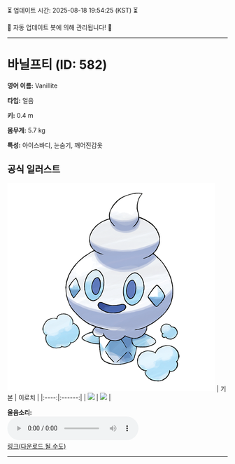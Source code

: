 
⏳ 업데이트 시간: 2025-08-18 19:54:25 (KST) ⏳

🤖 자동 업데이트 봇에 의해 관리됩니다! 🤖

---

# 바닐프티 (ID: 582)
**영어 이름:** Vanillite

**타입:** 얼음

**키:** 0.4 m

**몸무게:** 5.7 kg

**특성:** 아이스바디, 눈숨기, 깨어진갑옷

## 공식 일러스트
![](https://raw.githubusercontent.com/PokeAPI/sprites/master/sprites/pokemon/other/official-artwork/582.png)
| 기본 | 이로치 |
|:----:|:------:|
| <img src="http://play.pokemonshowdown.com/sprites/ani/vanillite.gif" width="200"> | <img src="http://play.pokemonshowdown.com/sprites/ani-shiny/vanillite.gif" width="200"> |

**울음소리:**<br><audio controls src="https://raw.githubusercontent.com/PokeAPI/cries/main/cries/pokemon/latest/582.ogg"></audio><br> [링크(다운로드 될 수도)](https://raw.githubusercontent.com/PokeAPI/cries/main/cries/pokemon/latest/582.ogg)


---
